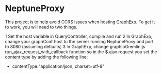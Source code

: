 # NeptuneProxy
This project is to help avoid CORS issues when hosting [GraphExp](https://github.com/bricaud/graphexp). To get it to work, you will need to two things.

1 Set the host variable in QueryController, compile and run
2 In GraphExp, change your graphConf host to the server running NeptuneProxy and port to 8080 (assuming defaults)
3 In GraphExp, change graphioGremlin.js run_ajax_request_with_callback function so in the $.ajax request you set the content type by adding the following line:
  * contentType:"application/json; charset=utf-8" 